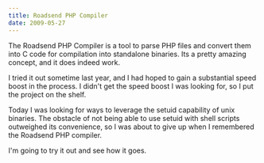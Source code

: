 ```yaml
---
title: Roadsend PHP Compiler
date: 2009-05-27
---
```

The Roadsend PHP Compiler is a tool to parse PHP files and convert them into C code for compilation into standalone binaries. Its a pretty amazing concept, and it does indeed work.

I tried it out sometime last year, and I had hoped to gain a substantial speed boost in the process. I didn't get the speed boost I was looking for, so I put the project on the shelf.

Today I was looking for ways to leverage the setuid capability of unix binaries. The obstacle of not being able to use setuid with shell scripts outweighed its convenience, so I was about to give up when I remembered the Roadsend PHP compiler.

I'm going to try it out and see how it goes.

